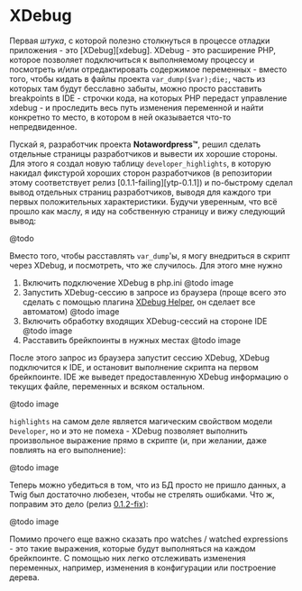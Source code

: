 # XDebug

Первая *штука*, с которой полезно столкнуться в процессе отладки
приложения - это [XDebug][xdebug]. XDebug - это расширение PHP, которое
позволяет подключиться к выполняемому процессу и посмотреть и/или
отредактировать содержимое переменных - вместо того, чтобы кидать в
файлы проекта `var_dump($var);die;`, часть из которых там будут
бесславно забыты, можно просто расставить breakpoints в IDE - строчки
кода, на которых PHP передаст управление xdebug - и проследить весь путь
изменения переменной и найти конкретно то место, в котором в ней
оказывается что-то непредвиденное.

Пускай я, разработчик проекта **Notawordpress™**, решил сделать
отдельные страницы разработчиков и вывести их хорошие стороны. Для этого
я создал новую таблицу `developer_highlights`, в которую накидал фикстурой
хороших сторон разработчиков (в репозитории этому соответствует релиз
[0.1.1-failing][ytp-0.1.1]) и по-быстрому сделал вывод отдельных страниц
разработчиков, выводя для каждого три первых положительных характеристики.
Будучи уверенным, что всё прошло как маслу, я иду на собственную страницу и вижу
следующий вывод:

@todo

Вместо того, чтобы расставлять `var_dump`'ы, я могу внедриться в скрипт через
XDebug, и посмотреть, что же случилось. Для этого мне нужно

1. Включить подключение XDebug в php.ini @todo image
2. Запустить XDebug-сессию в запросе из браузера (проще всего это сделать с
помощью плагина [XDebug Helper][helper], он сделает все автоматом) @todo image
3. Включить обработку входящих XDebug-сессий на стороне IDE @todo image
4. Расставить брейкпоинты в нужных местах @todo image

После этого запрос из браузера запустит сессию XDebug, XDebug подключится к IDE,
и остановит выполнение скрипта на первом брейкпоинте. IDE же выведет
предоставленную XDebug информацию о текущих файле, переменных и всяком
остальном.

@todo image

`highlights` на самом деле является магическим свойством модели `Developer`, но
и это не помеха - XDebug позволяет выполнить произвольное выражение прямо в
скрипте (и, при желании, даже повлиять на его выполнение):

@todo image

Теперь можно убедиться в том, что из БД просто не пришло данных, а Twig был
достаточно любезен, чтобы не стрелять ошибками. Что ж, поправим это дело (релиз
[0.1.2-fix][ytp-0.1.2]):

@todo image

Помимо прочего еще важно сказать про watches / watched expressions - это такие
выражения, которые будут выполняться на каждом брейкпоинте. С помощью них легко
отслеживать изменения переменных, например, изменения в конфигурации или
построение дерева.

  [helper]: https://chrome.google.com/webstore/detail/xdebug-helper/eadndfjplgieldjbigjakmdgkmoaaaoc
  [ytp-0.1.2]: https://github.com/etki/yii-testing-playground/releases/tag/0.1.2-fix